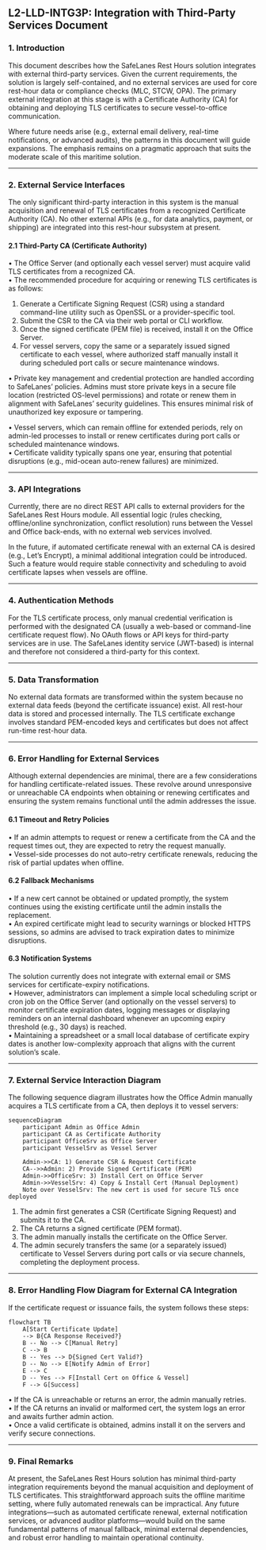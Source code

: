 ## L2-LLD-INTG3P: Integration with Third-Party Services Document

### 1. Introduction
This document describes how the SafeLanes Rest Hours solution integrates with external third-party services. Given the current requirements, the solution is largely self-contained, and no external services are used for core rest-hour data or compliance checks (MLC, STCW, OPA). The primary external integration at this stage is with a Certificate Authority (CA) for obtaining and deploying TLS certificates to secure vessel-to-office communication.

Where future needs arise (e.g., external email delivery, real-time notifications, or advanced audits), the patterns in this document will guide expansions. The emphasis remains on a pragmatic approach that suits the moderate scale of this maritime solution.

---

### 2. External Service Interfaces
The only significant third-party interaction in this system is the manual acquisition and renewal of TLS certificates from a recognized Certificate Authority (CA). No other external APIs (e.g., for data analytics, payment, or shipping) are integrated into this rest-hour subsystem at present.

#### 2.1 Third-Party CA (Certificate Authority)
• The Office Server (and optionally each vessel server) must acquire valid TLS certificates from a recognized CA.  
• The recommended procedure for acquiring or renewing TLS certificates is as follows:  
  1. Generate a Certificate Signing Request (CSR) using a standard command-line utility such as OpenSSL or a provider-specific tool.  
  2. Submit the CSR to the CA via their web portal or CLI workflow.  
  3. Once the signed certificate (PEM file) is received, install it on the Office Server.  
  4. For vessel servers, copy the same or a separately issued signed certificate to each vessel, where authorized staff manually install it during scheduled port calls or secure maintenance windows.  


• Private key management and credential protection are handled according to SafeLanes’ policies. Admins must store private keys in a secure file location (restricted OS-level permissions) and rotate or renew them in alignment with SafeLanes’ security guidelines. This ensures minimal risk of unauthorized key exposure or tampering.

• Vessel servers, which can remain offline for extended periods, rely on admin-led processes to install or renew certificates during port calls or scheduled maintenance windows.  
• Certificate validity typically spans one year, ensuring that potential disruptions (e.g., mid-ocean auto-renew failures) are minimized.

---

### 3. API Integrations
Currently, there are no direct REST API calls to external providers for the SafeLanes Rest Hours module. All essential logic (rules checking, offline/online synchronization, conflict resolution) runs between the Vessel and Office back-ends, with no external web services involved.

In the future, if automated certificate renewal with an external CA is desired (e.g., Let’s Encrypt), a minimal additional integration could be introduced. Such a feature would require stable connectivity and scheduling to avoid certificate lapses when vessels are offline.

---

### 4. Authentication Methods
For the TLS certificate process, only manual credential verification is performed with the designated CA (usually a web-based or command-line certificate request flow). No OAuth flows or API keys for third-party services are in use. The SafeLanes identity service (JWT-based) is internal and therefore not considered a third-party for this context.

---

### 5. Data Transformation
No external data formats are transformed within the system because no external data feeds (beyond the certificate issuance) exist. All rest-hour data is stored and processed internally. The TLS certificate exchange involves standard PEM-encoded keys and certificates but does not affect run-time rest-hour data.

---

### 6. Error Handling for External Services
Although external dependencies are minimal, there are a few considerations for handling certificate-related issues. These revolve around unresponsive or unreachable CA endpoints when obtaining or renewing certificates and ensuring the system remains functional until the admin addresses the issue.

#### 6.1 Timeout and Retry Policies
• If an admin attempts to request or renew a certificate from the CA and the request times out, they are expected to retry the request manually.  
• Vessel-side processes do not auto-retry certificate renewals, reducing the risk of partial updates when offline.

#### 6.2 Fallback Mechanisms
• If a new cert cannot be obtained or updated promptly, the system continues using the existing certificate until the admin installs the replacement.  
• An expired certificate might lead to security warnings or blocked HTTPS sessions, so admins are advised to track expiration dates to minimize disruptions.

#### 6.3 Notification Systems
The solution currently does not integrate with external email or SMS services for certificate-expiry notifications.  
• However, administrators can implement a simple local scheduling script or cron job on the Office Server (and optionally on the vessel servers) to monitor certificate expiration dates, logging messages or displaying reminders on an internal dashboard whenever an upcoming expiry threshold (e.g., 30 days) is reached.  
• Maintaining a spreadsheet or a small local database of certificate expiry dates is another low-complexity approach that aligns with the current solution’s scale.

---

### 7. External Service Interaction Diagram
The following sequence diagram illustrates how the Office Admin manually acquires a TLS certificate from a CA, then deploys it to vessel servers:

```mermaid
sequenceDiagram
    participant Admin as Office Admin
    participant CA as Certificate Authority
    participant OfficeSrv as Office Server
    participant VesselSrv as Vessel Server

    Admin->>CA: 1) Generate CSR & Request Certificate
    CA-->>Admin: 2) Provide Signed Certificate (PEM)
    Admin->>OfficeSrv: 3) Install Cert on Office Server
    Admin->>VesselSrv: 4) Copy & Install Cert (Manual Deployment)
    Note over VesselSrv: The new cert is used for secure TLS once deployed
```

1. The admin first generates a CSR (Certificate Signing Request) and submits it to the CA.  
2. The CA returns a signed certificate (PEM format).  
3. The admin manually installs the certificate on the Office Server.  
4. The admin securely transfers the same (or a separately issued) certificate to Vessel Servers during port calls or via secure channels, completing the deployment process.

---

### 8. Error Handling Flow Diagram for External CA Integration
If the certificate request or issuance fails, the system follows these steps:

```mermaid
flowchart TB
    A[Start Certificate Update]
    --> B{CA Response Received?}
    B -- No --> C[Manual Retry]
    C --> B
    B -- Yes --> D{Signed Cert Valid?}
    D -- No --> E[Notify Admin of Error]
    E --> C
    D -- Yes --> F[Install Cert on Office & Vessel]
    F --> G[Success]
```

• If the CA is unreachable or returns an error, the admin manually retries.  
• If the CA returns an invalid or malformed cert, the system logs an error and awaits further admin action.  
• Once a valid certificate is obtained, admins install it on the servers and verify secure connections.

---

### 9. Final Remarks
At present, the SafeLanes Rest Hours solution has minimal third-party integration requirements beyond the manual acquisition and deployment of TLS certificates. This straightforward approach suits the offline maritime setting, where fully automated renewals can be impractical. Any future integrations—such as automated certificate renewal, external notification services, or advanced auditor platforms—would build on the same fundamental patterns of manual fallback, minimal external dependencies, and robust error handling to maintain operational continuity.
